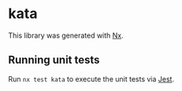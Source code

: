 # kata

This library was generated with [Nx](https://nx.dev).

## Running unit tests

Run `nx test kata` to execute the unit tests via [Jest](https://jestjs.io).
